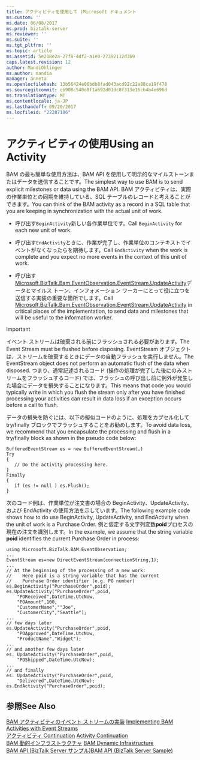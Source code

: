```yaml
---
title: アクティビティを使用して |Microsoft ドキュメント
ms.custom: ''
ms.date: 06/08/2017
ms.prod: biztalk-server
ms.reviewer: ''
ms.suite: ''
ms.tgt_pltfrm: ''
ms.topic: article
ms.assetid: 5e218e2a-27f8-4df2-a1e0-27392112d369
caps.latest.revision: 12
author: MandiOhlinger
ms.author: mandia
manager: anneta
ms.openlocfilehash: 13b56424e06bdb8fad043acd92c22a88ca19f478
ms.sourcegitcommit: cb908c540d8f1a692d01dc8f313e16cb4b4e696d
ms.translationtype: MT
ms.contentlocale: ja-JP
ms.lasthandoff: 09/20/2017
ms.locfileid: "22287186"
---
```

# <a name="using-an-activity"></a><span data-ttu-id="3af7c-102">アクティビティの使用</span><span class="sxs-lookup"><span data-stu-id="3af7c-102">Using an Activity</span></span>
<span data-ttu-id="3af7c-103">BAM の最も簡単な使用方法は、BAM API を使用して明示的なマイルストーンまたはデータを送信することです。</span><span class="sxs-lookup"><span data-stu-id="3af7c-103">The simplest way to use BAM is to send explicit milestones or data using the BAM API.</span></span> <span data-ttu-id="3af7c-104">BAM アクティビティは、実際の作業単位との同期を維持している、SQL テーブルのレコードと考えることができます。</span><span class="sxs-lookup"><span data-stu-id="3af7c-104">You can think of the BAM activity as a record in a SQL table that you are keeping in synchronization with the actual unit of work.</span></span>  
  
-   <span data-ttu-id="3af7c-105">呼び出す`BeginActivity`新しい各作業単位です。</span><span class="sxs-lookup"><span data-stu-id="3af7c-105">Call `BeginActivity` for each new unit of work.</span></span>  
  
-   <span data-ttu-id="3af7c-106">呼び出す`EndActivity`ときに、作業が完了し、作業単位のコンテキストでイベントがなくなったらを期待します。</span><span class="sxs-lookup"><span data-stu-id="3af7c-106">Call `EndActivity` when the work is complete and you expect no more events in the context of this unit of work.</span></span>  
  
-   <span data-ttu-id="3af7c-107">呼び出す[Microsoft.BizTalk.Bam.EventObservation.EventStream.UpdateActivity](http://msdn.microsoft.com/library/microsoft.biztalk.bam.eventobservation.eventstream.updateactivity.aspx)データとマイルス トーン、インフォメーション ワーカーにとって役に立つを送信する実装の重要な箇所でします。</span><span class="sxs-lookup"><span data-stu-id="3af7c-107">Call [Microsoft.BizTalk.Bam.EventObservation.EventStream.UpdateActivity](http://msdn.microsoft.com/library/microsoft.biztalk.bam.eventobservation.eventstream.updateactivity.aspx) in critical places of the implementation, to send data and milestones that will be useful to the information worker.</span></span>  
  
> [!IMPORTANT]
>  <span data-ttu-id="3af7c-108">イベント ストリームは破棄される前にフラッシュされる必要があります。</span><span class="sxs-lookup"><span data-stu-id="3af7c-108">The Event Stream must be flushed before disposing.</span></span> <span data-ttu-id="3af7c-109">EventStream オブジェクトは、ストリームを破棄するときにデータの自動フラッシュを実行しません。</span><span class="sxs-lookup"><span data-stu-id="3af7c-109">The EventStream object does not perform an automatic flush of the data when disposed.</span></span> <span data-ttu-id="3af7c-110">つまり、通常記述されるコード (操作の処理が完了した後にのみストリームをフラッシュするコード) では、フラッシュの呼び出し前に例外が発生した場合にデータを損失することになります。</span><span class="sxs-lookup"><span data-stu-id="3af7c-110">This means that code you would typically write in which you flush the stream only after you have finished processing your activities can result in data loss if an exception occurs before a call to flush.</span></span>  
>   
>  <span data-ttu-id="3af7c-111">データの損失を防ぐには、以下の擬似コードのように、処理をカプセル化して try/finally ブロックでフラッシュすることをお勧めします。</span><span class="sxs-lookup"><span data-stu-id="3af7c-111">To avoid data loss, we recommend that you encapsulate the processing and flush in a try/finally block as shown in the pseudo code below:</span></span>  
  
```  
BufferedEventStream es = new BufferedEventStream(…)  
Try  
{  
   // Do the activity processing here.  
}  
Finally  
{  
   if (es != null ) es.Flush();  
}  
```  
  
 <span data-ttu-id="3af7c-112">次のコード例は、作業単位が注文書の場合の BeginActivity、UpdateActivity、および EndActivity の使用方法を示しています。</span><span class="sxs-lookup"><span data-stu-id="3af7c-112">The following example code shows how to do use BeginActivity, UpdateActivity, and EndActivity when the unit of work is a Purchase Order.</span></span> <span data-ttu-id="3af7c-113">例と仮定する文字列変数**poid**プロセスの現在の注文を識別します。</span><span class="sxs-lookup"><span data-stu-id="3af7c-113">In the example, we assume that the string variable **poid** identifies the current Purchase Order in process:</span></span>  
  
```  
using Microsoft.BizTalk.BAM.EventObservation;  
...   
EventStream es=new DirectEventStream(connectionString,1);  
...  
// At the beginning of the processing of a new work:  
//    Here poid is a string variable that has the current   
//    Purchase Order identifier (e.g. PO number)  
es.BeginActivity("PurchaseOrder",poid);  
es.UpdateActivity("PurchaseOrder",poid,  
    "POReceived",DateTime.UtcNow,  
    "POAmount",100,  
    "CustomerName",""Joe",  
    "CustomerCity","Seattle");  
...  
// few days later  
es.UpdateActivity("PurchaseOrder",poid,  
    "POApproved",DateTime.UtcNow,  
    "ProductName","Widget");  
...  
// and another few days later  
es. UpdateActivity("PurchaseOrder",poid,  
    "POShipped",DateTime.UtcNow);  
...  
// and finally  
es. UpdateActivity("PurchaseOrder",poid,  
    "Delivered",DateTime.UtcNow);  
es.EndActivity("PurchaseOrder",poid);  
```  
  
## <a name="see-also"></a><span data-ttu-id="3af7c-114">参照</span><span class="sxs-lookup"><span data-stu-id="3af7c-114">See Also</span></span>  
 <span data-ttu-id="3af7c-115">[BAM アクティビティのイベント ストリームの実装](../core/implementing-bam-activities-with-event-streams.md) </span><span class="sxs-lookup"><span data-stu-id="3af7c-115">[Implementing BAM Activities with Event Streams](../core/implementing-bam-activities-with-event-streams.md) </span></span>  
 <span data-ttu-id="3af7c-116">[アクティビティ Continuation](../core/activity-continuation.md) </span><span class="sxs-lookup"><span data-stu-id="3af7c-116">[Activity Continuation](../core/activity-continuation.md) </span></span>  
 <span data-ttu-id="3af7c-117">[BAM 動的インフラストラクチャ](../core/bam-dynamic-infrastructure.md) </span><span class="sxs-lookup"><span data-stu-id="3af7c-117">[BAM Dynamic Infrastructure](../core/bam-dynamic-infrastructure.md) </span></span>  
 [<span data-ttu-id="3af7c-118">BAM API (BizTalk Server サンプル)</span><span class="sxs-lookup"><span data-stu-id="3af7c-118">BAM API (BizTalk Server Sample)</span></span>](../core/bam-api-biztalk-server-sample.md)